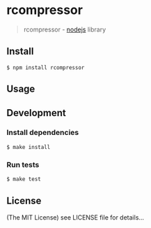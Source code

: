 rcompressor
======

> rcompressor - [nodejs](http://nodejs.org) library

## Install

    $ npm install rcompressor

## Usage

## Development

### Install dependencies

    $ make install

### Run tests

    $ make test

## License

(The MIT License)
see LICENSE file for details...